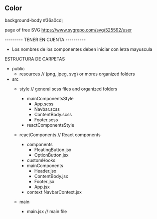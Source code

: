 

## Color


background-body
#36a0cd;

page of free SVG
https://www.svgrepo.com/svg/525592/user

--------- TENER EN CUENTA ----------

- Los nombres de los componentes deben iniciar con letra mayuscula

ESTRUCTURA DE CARPETAS

- public
  - resources // (png, jpeg, svg) or mores organized folders
- src
  - style // general scss files and organized folders
    - mainComponentsStyle
      - App.scss
      - Navbar.scss
      - ContentBody.scss
      - Footer.scss
    - reactComponentsStyle

  - reactComponents // React components
    - components
      - FloatingButton.jsx
      - OptionButton.jsx
    - customHooks
    - mainComponents
      - Header.jsx
      - ContentBody.jsx
      - Footer.jsx
      - App.jsx
    - context
      NavbarContext.jsx
  - main
    - main.jsx // main file
